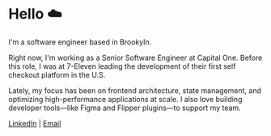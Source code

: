 # Hello ☁️

I'm a software engineer based in Brookyln.

Right now, I'm working as a Senior Software Engineer at Capital One. Before this role, 
I was at 7-Eleven leading the development of their first self checkout platform in the U.S.

Lately, my focus has been on frontend architecture, state management, and
optimizing high-performance applications at scale. I also love building
developer tools—like Figma and Flipper plugins—to support my team.

[LinkedIn](https://www.linkedin.com/in/jackdunleavy/) |
[Email](mailto:dunleavyjack@gmail.com)

